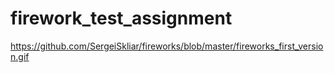 # firework_test_assignment
https://github.com/SergeiSkliar/fireworks/blob/master/fireworks_first_version.gif
